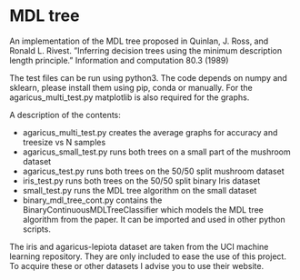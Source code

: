 # MDL tree

An implementation of the MDL tree proposed in Quinlan, J. Ross, and Ronald L. Rivest. ”Inferring decision trees using the minimum
description length principle.” Information and computation 80.3 (1989)

The test files can be run using python3. The code depends on numpy and sklearn, please install them using pip, conda or manually. For the agaricus\_multi\_test.py matplotlib is also required for the graphs.

A description of the contents:
* agaricus\_multi\_test.py creates the average graphs for accuracy and treesize vs N samples
* agaricus\_small\_test.py runs both trees on a small part of the mushroom dataset
* agaricus_test.py runs both trees on the 50/50 split mushroom dataset
* iris_test.py runs both trees on the 50/50 split binary Iris dataset
* small_test.py runs the MDL tree algorithm on the small dataset
* binary\_mdl\_tree\_cont.py contains the BinaryContinuousMDLTreeClassifier which models the MDL tree algorithm from the paper. It can be imported and used in other python scripts.

The iris and agaricus-lepiota dataset are taken from the UCI machine learning repository.
They are only included to ease the use of this project. To acquire these or other datasets I advise you to use their website.
